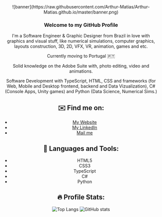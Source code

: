 <div style="text-align:center">
![banner](https://raw.githubusercontent.com/Arthur-Matias/Arthur-Matias.github.io/master/banner.png)
  
### Welcome to my GitHub Profile

I'm a Software Engineer & Graphic Designer from Brazil in love with graphics and visual stuff, like numerical simulations, computer graphics, layouts construction, 3D, 2D, VFX, VR, animation, games and etc.

Currently moving to Portugal 🇵🇹

Solid knowledge on the Adobe Suite with, photo editing, video and animations.

Software Development with TypeScript, HTML, CSS and frameworks (for Web, Mobile and Desktop frontend, backend and Data Vizualization), C# (Console Apps, Unity games) and Python (Data Science, Numerical Sims.)
  
## ✉️ Find me on:
  
- [My Website](https://arthur-matias.github.io/)
- [My LinkedIn](https://www.linkedin.com/in/arthur-matias/)
- [Mail me](mailto:ahmmfdc@gmail.com)

## 💼 Languages and Tools:

- HTML5
- CSS3
- TypeScript
- C#
- Python

## 🔥 Profile Stats:
  
![Top Langs](https://github-readme-stats.vercel.app/api/top-langs/?username=Arthur-Matias&theme=midnight-purple) ![GitHub stats](https://github-readme-stats.vercel.app/api?username=Arthur-Matias&show_icons=true&theme=midnight-purple) 
</div>
